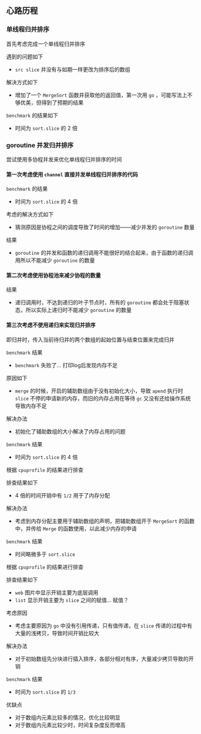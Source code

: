## 心路历程

### 单线程归并排序
首先考虑完成一个单线程归并排序

遇到的问题如下

- `src slice` 并没有与如期一样更改为排序后的数组

解决方式如下

- 增加了一个 `MergeSort` 函数并获取他的返回值，第一次用 `go` ，可能写法上不够优美，但得到了预期的结果

`benchmark` 的结果如下

- 时间为 `sort.slice` 的 2 倍 

### goroutine 并发归并排序
尝试使用多协程并发来优化单线程归并排序的时间

#### 第一次考虑使用 `channel` 直接并发单线程归并排序的代码

`benchmark` 的结果

- 时间为 `sort.slice` 的 4 倍

考虑的解决方式如下

- 猜测原因是协程之间的调度导致了时间的增加——减少并发的 `goroutine` 数量

结果

- `goroutine` 的并发和函数的递归调用不能很好的结合起来，由于函数的递归调用所以不能减少 `goroutine` 的数量

#### 第二次考虑使用协程池来减少协程的数量

结果

- 递归调用时，不达到递归的叶子节点时，所有的 `goroutine` 都会处于阻塞状态，所以实际上递归时不能减少 `goroutine` 的数量

#### 第三次考虑不使用递归来实现归并排序
即归并时，传入当前待归并的两个数组的起始位置与结束位置来完成归并

`benchmark` 结果

- `benchmark` 失败了... 打印log后发现内存不足

原因如下

- `merge` 的时候，开启的辅助数组由于没有初始化大小，导致 `apend` 执行时 `slice` 不停的申请新的内存，而旧的内存占用在等待 `gc` 又没有还给操作系统导致内存不足

解决办法

- 初始化了辅助数组的大小解决了内存占用的问题

`benchmark` 结果

- 时间为 `sort.slice` 的 4 倍

根据 `cpuprofile` 的结果进行排查

排查结果如下

- 4 倍的时间开销中有 `1/2` 用于了内存分配

解决办法

- 考虑到内存分配主要用于辅助数组的声明，把辅助数组开于 `MergeSort` 的函数中，并传给 `Merge` 的函数使用，以此减少内存的申请

`benchmark` 结果

- 时间略微多于 `sort.slice` 

根据 `cpuprofile` 的结果进行排查

排查结果如下

- `web` 图片中显示开销主要为底层调用
- `list` 显示开销主要为 `slice` 之间的赋值... 赋值？

考虑原因

- 考虑主要原因为 `go` 中没有引用传递，只有值传递，在 `slice` 传递的过程中有大量的浅拷贝，导致时间开销比较大

解决办法

- 对于初始数组先分块进行插入排序，各部分相对有序，大量减少拷贝导致的开销

`benchmark` 结果

- 时间为 `sort.slice` 的 `1/3`

优缺点

- 对于数组内元素比较多的情况，优化比较明显
- 对于数组内元素比较少时，时间复杂度反而增高